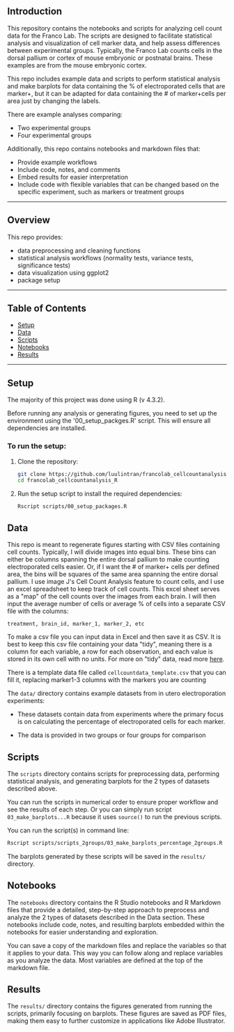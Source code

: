 ## Introduction
This repository contains the notebooks and scripts for analyzing cell count data for the Franco Lab. The scripts are designed to facilitate statistical analysis and visualization of cell marker data, and help assess differences between experimental groups. Typically, the Franco Lab counts cells in the dorsal pallium or cortex of mouse embryonic or postnatal brains. These examples are from the mouse embryonic cortex.

This repo includes example data and scripts to perform statistical analysis and make barplots for data containing the % of electroporated cells that are marker+, but it can be adapted for data containing the # of marker+cells per area just by changing the labels.

There are example analyses comparing:
* Two experimental groups
* Four experimental groups

Additionally, this repo contains notebooks and markdown files that:
* Provide example workflows
* Include code, notes, and comments
* Embed results for easier interpretation
* Include code with flexible variables that can be changed based on the specific experiment, such as markers or treatment groups

---

## Overview
This repo provides: 
* data preprocessing and cleaning functions
* statistical analysis workflows (normality tests, variance tests, significance tests)
* data visualization using ggplot2
* package setup
---

## Table of Contents

- [Setup](#setup)
- [Data](#data)
- [Scripts](#scripts)
- [Notebooks](#notebooks)
- [Results](#results)

---

## Setup
The majority of this project was done using R (v 4.3.2).

Before running any analysis or generating figures, you need to set up the environment using the '00_setup_packges.R' script. This will ensure all dependencies are installed.

### To run the setup:

1. Clone the repository:
   ```bash
   git clone https://github.com/luulintran/francolab_cellcountanalysis_R.git
   cd francolab_cellcountanalysis_R
   ```

2. Run the setup script to install the required dependencies:
    ```
    Rscript scripts/00_setup_packages.R
    ```

## Data

This repo is meant to regenerate figures starting with CSV files containing cell counts. Typically, I will divide images into equal bins. These bins can either be columns spanning the entire dorsal pallium to make counting electroporated cells easier. Or, if I want the # of marker+ cells per defined area, the bins will be squares of the same area spanning the entire dorsal pallium. I use image J's Cell Count Analysis feature to count cells, and I use an excel spreadsheet to keep track of cell counts. This excel sheet serves as a "map" of the cell counts over the images from each brain. I will then input the average number of cells or average % of cells into a separate CSV file with the columns:  

`treatment, brain_id, marker_1, marker_2, etc`

To make a csv file you can input data in Excel and then save it as CSV. It is best to keep this csv file containing your data "tidy", meaning there is a column for each variable, a row for each observation, and each value is stored in its own cell with no units. For more on "tidy" data, read more [here](https://r4ds.had.co.nz/tidy-data.html).  

There is a template data file called `cellcountdata_template.csv` that you can fill it, replacing marker1-3 columns with the markers you are counting

The `data/` directory contains example datasets from in utero electroporation experiments:  
* These datasets contain data from experiments where the primary focus is on calculating the percentage of electroporated cells for each marker. 

* The data is provided in two groups or four groups for comparison

## Scripts

The `scripts` directory contains scripts for preprocessing data, performing statistical analysis, and generating barplots for the 2 types of datasets described above. 

You can run the scripts in numerical order to ensure proper workflow and see the results of each step. Or you can simply run script `03_make_barplots...R` because it uses `source()` to run the previous scripts.

You can run the script(s) in command line:
   ```bash
   Rscript scripts/scripts_2groups/03_make_barplots_percentage_2groups.R
   ```

The barplots generated by these scripts will be saved in the `results/` directory.

## Notebooks

The `notebooks` directory contains the R Studio notebooks and R Markdown files that provide a detailed, step-by-step approach to preprocess and analyze the 2 types of datasets described in the Data section. These notebooks include code, notes, and resulting barplots embedded within the notebooks for easier understanding and exploration. 

You can save a copy of the markdown files and replace the variables so that it applies to your data. This way you can follow along and replace variables as you analyze the data. Most variables are defined at the top of the markdown file. 

## Results

The `results/` directory contains the figures generated from running the scripts, primarily focusing on barplots. These figures are saved as PDF files, making them easy to further customize in applications like Adobe Illustrator.